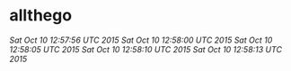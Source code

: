 # allthego
*Sat Oct 10 12:57:56 UTC 2015*
*Sat Oct 10 12:58:00 UTC 2015*
*Sat Oct 10 12:58:05 UTC 2015*
*Sat Oct 10 12:58:10 UTC 2015*
*Sat Oct 10 12:58:13 UTC 2015*
